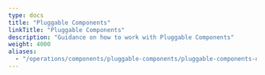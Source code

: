 ```yaml
---
type: docs
title: "Pluggable Components"
linkTitle: "Pluggable Components"
description: "Guidance on how to work with Pluggable Components"
weight: 4000
aliases:
  - "/operations/components/pluggable-components/pluggable-components-overview/"
---
```

